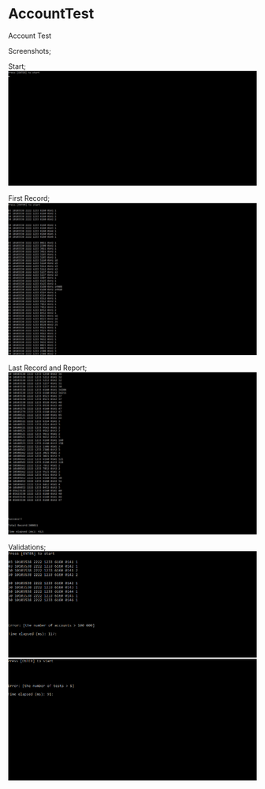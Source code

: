 # AccountTest
Account Test

Screenshots;

Start;
![title](https://github.com/ahmetyunsel/AccountTest/blob/master/Test%20Image/1-%20start.png)

First Record;
![title](https://github.com/ahmetyunsel/AccountTest/blob/master/Test%20Image/2-%20first%20records.png)

Last Record and Report;
![title](https://github.com/ahmetyunsel/AccountTest/blob/master/Test%20Image/3-last%20record%20and%20report.png)

Validations;
![title](https://github.com/ahmetyunsel/AccountTest/blob/master/Test%20Image/4-Validation%201.png)
![title](https://github.com/ahmetyunsel/AccountTest/blob/master/Test%20Image/4-Validation%202.png)

